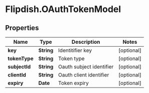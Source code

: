 # Flipdish.OAuthTokenModel

## Properties
Name | Type | Description | Notes
------------ | ------------- | ------------- | -------------
**key** | **String** | Identitifier key | [optional] 
**tokenType** | **String** | Token type | [optional] 
**subjectId** | **String** | Oauth subject identifier | [optional] 
**clientId** | **String** | Oauth client identifier | [optional] 
**expiry** | **Date** | Token expiry | [optional] 


